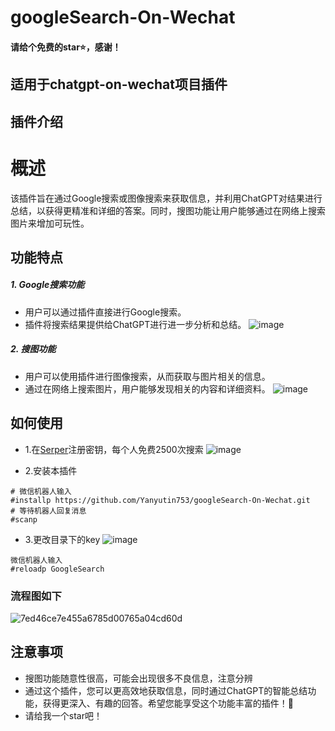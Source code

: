 # googleSearch-On-Wechat
#### 请给个免费的star⭐，感谢！
## 适用于chatgpt-on-wechat项目插件
## 插件介绍
# 概述
该插件旨在通过Google搜索或图像搜索来获取信息，并利用ChatGPT对结果进行总结，以获得更精准和详细的答案。同时，搜图功能让用户能够通过在网络上搜索图片来增加可玩性。

## 功能特点
##### 1. Google搜索功能
- 用户可以通过插件直接进行Google搜索。
- 插件将搜索结果提供给ChatGPT进行进一步分析和总结。
![image](https://github.com/Yanyutin753/googleSearch-On-Wechat/assets/132346501/0f216954-96bd-4c69-9878-8fb7a35baf62)

##### 2. 搜图功能
- 用户可以使用插件进行图像搜索，从而获取与图片相关的信息。
- 通过在网络上搜索图片，用户能够发现相关的内容和详细资料。
![image](https://github.com/Yanyutin753/googleSearch-On-Wechat/assets/132346501/5bc6270d-7221-48f5-b8f1-3e87e880bf79)

## 如何使用
- 1.在[Serper](https://serper.dev/)注册密钥，每个人免费2500次搜索
![image](https://github.com/Yanyutin753/googleSearch-On-Wechat/assets/132346501/32a55333-1e5c-48fd-91fa-00f79cff04e5)

- 2.安装本插件
 ```
# 微信机器人输入
#installp https://github.com/Yanyutin753/googleSearch-On-Wechat.git
# 等待机器人回复消息
#scanp 
 ```
- 3.更改目录下的key
![image](https://github.com/Yanyutin753/googleSearch-On-Wechat/assets/132346501/dbcf230f-c2ab-4db6-ae1e-d6e4c577d6b1)

 ```
 微信机器人输入
 #reloadp GoogleSearch
 ```
### 流程图如下
![7ed46ce7e455a6785d00765a04cd60d](https://github.com/Yanyutin753/googleSearch-On-Wechat/assets/132346501/65ae57fc-d8e0-44da-8e22-ba1250ad9403)


## 注意事项
- 搜图功能随意性很高，可能会出现很多不良信息，注意分辨
- 通过这个插件，您可以更高效地获取信息，同时通过ChatGPT的智能总结功能，获得更深入、有趣的回答。希望您能享受这个功能丰富的插件！🚀
- 请给我一个star吧！
